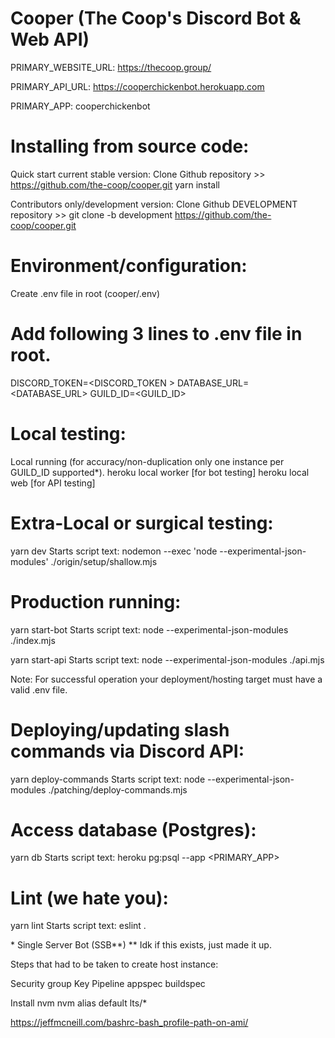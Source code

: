 # Cooper (The Coop's Discord Bot & Web API)

PRIMARY_WEBSITE_URL:
https://thecoop.group/

PRIMARY_API_URL:
https://cooperchickenbot.herokuapp.com

PRIMARY_APP:
cooperchickenbot

# Installing from source code:

Quick start current stable version:
Clone Github repository >> https://github.com/the-coop/cooper.git
yarn install

Contributors only/development version:
Clone Github DEVELOPMENT repository >> git clone -b development https://github.com/the-coop/cooper.git

# Environment/configuration:
Create .env file in root (cooper/.env)

# Add following 3 lines to .env file in root.
DISCORD_TOKEN=<DISCORD_TOKEN >
DATABASE_URL=<DATABASE_URL>
GUILD_ID=<GUILD_ID>

# Local testing:
Local running (for accuracy/non-duplication only one instance per GUILD_ID supported*).
heroku local worker [for bot testing]
heroku local web [for API testing]

# Extra-Local or surgical testing:
yarn dev
Starts script text: nodemon --exec 'node --experimental-json-modules' ./origin/setup/shallow.mjs

# Production running:
yarn start-bot
Starts script text: node --experimental-json-modules ./index.mjs

yarn start-api
Starts script text: node --experimental-json-modules ./api.mjs

Note: For successful operation your deployment/hosting target must have a valid .env file.

# Deploying/updating slash commands via Discord API:
yarn deploy-commands
Starts script text: node --experimental-json-modules ./patching/deploy-commands.mjs

# Access database (Postgres):
yarn db
Starts script text: heroku pg:psql --app <PRIMARY_APP>

# Lint (we hate you):
yarn lint
Starts script text: eslint .

\* Single Server Bot (SSB**)
\*\* Idk if this exists, just made it up.





Steps that had to be taken to create host instance:

Security group
Key
Pipeline
appspec buildspec

Install nvm
nvm alias default lts/*



https://jeffmcneill.com/bashrc-bash_profile-path-on-ami/